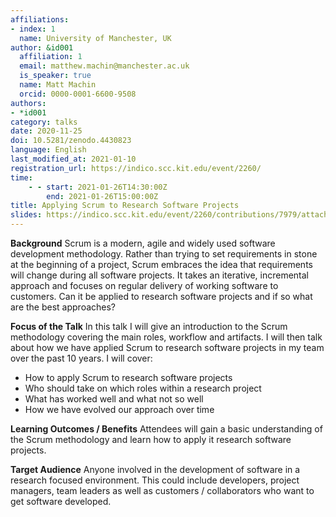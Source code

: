 ```yaml
---
affiliations:
- index: 1
  name: University of Manchester, UK
author: &id001
  affiliation: 1
  email: matthew.machin@manchester.ac.uk
  is_speaker: true
  name: Matt Machin
  orcid: 0000-0001-6600-9508
authors:
- *id001
category: talks
date: 2020-11-25
doi: 10.5281/zenodo.4430823
language: English
last_modified_at: 2021-01-10
registration_url: https://indico.scc.kit.edu/event/2260/
time:
    - - start: 2021-01-26T14:30:00Z
        end: 2021-01-26T15:00:00Z
title: Applying Scrum to Research Software Projects
slides: https://indico.scc.kit.edu/event/2260/contributions/7979/attachments/3863/5947/SORSE_Session_Slides_2021-01-26-1talk.pptx
---
```


**Background**
Scrum is a modern, agile and widely used software development methodology. Rather than trying to set requirements in stone at the beginning of a project, Scrum embraces the idea that requirements will change during all software projects. It takes an iterative, incremental approach and focuses on regular delivery of working software to customers. Can it be applied to research software projects and if so what are the best approaches?

**Focus of the Talk**
In this talk I will give an introduction to the Scrum methodology covering the main roles, workflow and artifacts. I will then talk about how we have applied Scrum to research software projects in my team over the past 10 years. I will cover:
*	How to apply Scrum to research software projects
*	Who should take on which roles within a research project
*	What has worked well and what not so well
*	How we have evolved our approach over time

**Learning Outcomes / Benefits**
Attendees will gain a basic understanding of the Scrum methodology and learn how to apply it research software projects.

**Target Audience**
Anyone involved in the development of software in a research focused environment. This could include developers, project managers, team leaders as well as customers / collaborators who want to get software developed.